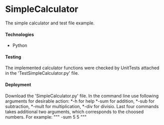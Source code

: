 # SimpleCalculator
The simple calculator and test file example.
  
#### Technologies
* Python

#### Testing
The implemented calculator functions were checked by UnitTests attached in the 'TestSimpleCalculator.py' file.

#### Deployment
Download the 'SimpleCalculator.py' file. In the command line use following arguments for desirable action:
*-h for help
*-sum for addition,
*-sub for subtraction,
*-mult for multiplication,
*-div for divisio.
Last four commands takes additional two arguments, which corresponds to the choosed numbers.
For example: 
"""
-sum 5 5
"""

